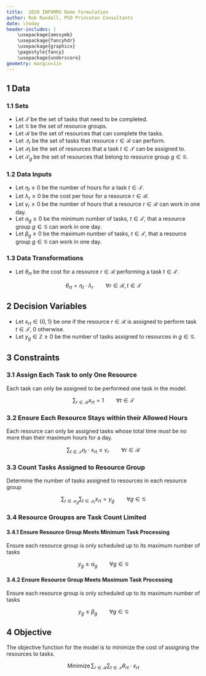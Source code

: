 ```yaml
---
title:  2020 INFORMS Demo Formulation
author: Rob Randall, PhD Princeton Consultants
date: \today
header-includes: |
    \usepackage{amssymb}
    \usepackage{fancyhdr}
    \usepackage{graphicx}
    \pagestyle{fancy}
    \usepackage{underscore}
geometry: margin=1in
---
```


## 1 Data

### 1.1 Sets

* Let $\mathcal T$ be the set of tasks that need to be completed.
* Let $\mathcal G$ be the set of resource groups.
* Let $\mathcal R$ be the set of resources that can complete the tasks.
* Let $\mathcal Q_r$ be the set of tasks that resource $r\in\mathcal R$ can perform.
* Let $\mathcal P_t$ be the set of resources that a task $t\in\mathcal T$ can be assigned to.
* Let $\mathcal S_g$ be the set of resources that belong to resource group $g \in\mathcal G$.

### 1.2 Data Inputs

* Let $\eta_t \ge 0$ be the number of hours for a task $t\in\mathcal T$.
* Let $\lambda_r \ge 0$ be the cost per hour for a resource $r\in\mathcal R$.
* Let $\gamma_r \ge 0$ be the number of hours that a resource $r\in\mathcal R$ can work in one day.
* Let $\alpha_g \ge 0$ be the minimum number of tasks, $t\in\mathcal T$, that a resource group $g\in\mathcal G$ can work in one day.
* Let $\beta_g \ge 0$ be the maximum number of tasks, $t\in\mathcal T$, that a resource group $g\in\mathcal G$ can work in one day.

### 1.3 Data Transformations

* Let $\theta_{rt}$ be the cost for a resource $r\in\mathcal R$ performing a task $t\in\mathcal T$.

$$ \theta_{rt} = \eta_t \cdot \lambda_r \qquad\forall r\in\mathcal R,\,t\in\mathcal T$$

## 2 Decision Variables

* Let $x_{rt}\in\{0, 1\}$ be one if the resource $r\in\mathcal R$ is assigned to perform task $t\in\mathcal T$, 0 otherwise.
* Let $y_g\in \mathbb{Z} \ge 0$ be the number of tasks assigned to resources in $g\in\mathcal G$.

## 3 Constraints

### 3.1 Assign Each Task to only One Resource

Each task can only be assigned to be performed one task in the model.

$$\sum_{r\in\mathcal R} x_{rt} = 1 \qquad\forall t\in\mathcal T$$

### 3.2 Ensure Each Resource Stays within their Allowed Hours

Each resource can only be assigned tasks whose total time must be no more than their maximum hours for a day.

$$\sum_{t\in\mathcal T} \eta_t \cdot x_{rt} \le \gamma_r \qquad\forall r\in\mathcal R$$

### 3.3 Count Tasks Assigned to Resource Group

Determine the number of tasks assigned to resources in each resource group

$$\sum_{r\in\mathcal S_g}\sum_{t\in\mathcal Q_r} x_{rt} = y_g \qquad\forall g \in\mathcal G$$

### 3.4 Resource Groupss are Task Count Limited

#### 3.4.1 Ensure Resource Group Meets Minimum Task Processing

Ensure each resource group is only scheduled up to its maximum number of tasks

$$y_g \ge \alpha_g \qquad\forall g\in\mathcal G$$

#### 3.4.2 Ensure Resource Group Meets Maximum Task Processing

Ensure each resource group is only scheduled up to its maximum number of tasks

$$y_g \le \beta_g \qquad\forall g\in\mathcal G$$

## 4 Objective

The objective function for the model is to minimize the cost of assigning the resources to tasks.

$$\text{Minimize}\,\sum_{r\in\mathcal R}\sum_{t\in\mathcal T} \theta_{rt}\cdot x_{rt}$$
